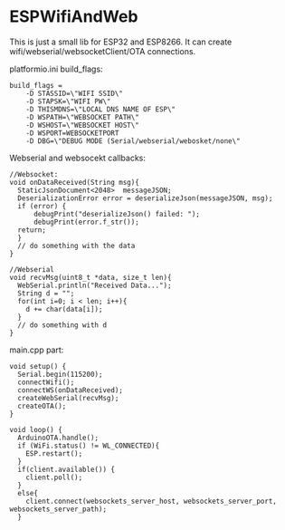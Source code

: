# ESPWifiAndWeb

This is just a small lib for ESP32 and ESP8266. It can create wifi/webserial/websocketClient/OTA  connections.

platformio.ini build_flags:
```
build_flags = 
	-D STASSID=\"WIFI SSID\"
	-D STAPSK=\"WIFI PW\"
	-D THISMDNS=\"LOCAL DNS NAME OF ESP\"
	-D WSPATH=\"WEBSOCKET PATH\"
	-D WSHOST=\"WEBSOCKET HOST\"
	-D WSPORT=WEBSOCKETPORT
	-D DBG=\"DEBUG MODE (Serial/webserial/webosket/none\"
```
Webserial and websocekt callbacks:
```
//Websocket:
void onDataReceived(String msg){
  StaticJsonDocument<2048>  messageJSON;
  DeserializationError error = deserializeJson(messageJSON, msg);
  if (error) {
      debugPrint("deserializeJson() failed: ");
      debugPrint(error.f_str());
  return;
  }
  // do something with the data
}

//Webserial
void recvMsg(uint8_t *data, size_t len){
  WebSerial.println("Received Data...");
  String d = "";
  for(int i=0; i < len; i++){
    d += char(data[i]);
  }
  // do something with d
}

```

main.cpp part:
```
void setup() {
  Serial.begin(115200);
  connectWifi();
  connectWS(onDataReceived);
  createWebSerial(recvMsg);
  createOTA();
}

void loop() {
  ArduinoOTA.handle();
  if (WiFi.status() != WL_CONNECTED){
    ESP.restart();
  }
  if(client.available()) {
    client.poll();
  }
  else{
    client.connect(websockets_server_host, websockets_server_port, websockets_server_path);
  }
```
